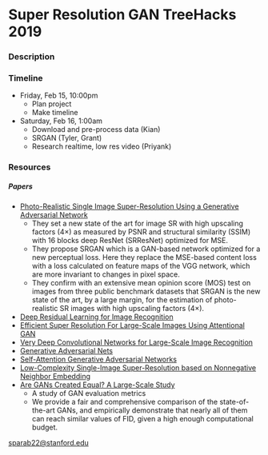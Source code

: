 # Super Resolution GAN TreeHacks 2019

### Description

### Timeline

- Friday, Feb 15, 10:00pm
  - Plan project
  - Make timeline
- Saturday, Feb 16, 1:00am
  - Download and pre-process data (Kian)
  - SRGAN (Tyler, Grant)
  - Research realtime, low res video (Priyank)

### Resources

##### Papers
- [Photo-Realistic Single Image Super-Resolution Using a Generative Adversarial
Network](https://arxiv.org/pdf/1609.04802.pdf)
  - They set a new state of the art for image SR with high upscaling factors (4×) as measured by PSNR and structural similarity (SSIM) with 16 blocks deep ResNet (SRResNet) optimized for MSE.
  - They propose SRGAN which is a GAN-based network optimized for a new perceptual loss. Here they replace the MSE-based content loss with a loss calculated on feature maps of the VGG network, which are more invariant to changes in pixel space.
  - They confirm with an extensive mean opinion score (MOS) test on images from three public benchmark datasets that SRGAN is the new state of the art, by a large margin, for the estimation of photo-realistic SR images with high upscaling factors (4×).
- [Deep Residual Learning for Image Recognition](https://arxiv.org/pdf/1512.03385.pdf)
- [Efficient Super Resolution For Large-Scale Images Using Attentional GAN](https://arxiv.org/pdf/1812.04821.pdf)
- [Very Deep Convolutional Networks for Large-Scale Image Recognition](https://arxiv.org/pdf/1409.1556.pdf)
- [Generative Adversarial Nets](https://arxiv.org/pdf/1406.2661.pdf)
- [Self-Attention Generative Adversarial Networks](https://arxiv.org/pdf/1805.08318.pdf)
- [Low-Complexity Single-Image Super-Resolution based on Nonnegative Neighbor Embedding](http://people.rennes.inria.fr/Aline.Roumy/publi/12bmvc_Bevilacqua_lowComplexitySR.pdf)
- [Are GANs Created Equal? A Large-Scale Study](https://arxiv.org/pdf/1711.10337.pdf)
  - A study of GAN evaluation metrics
  - We provide a fair and comprehensive comparison of the state-of-the-art GANs, and empirically demonstrate that nearly all of them can reach similar values of FID, given a high enough computational budget.


sparab22@stanford.edu
